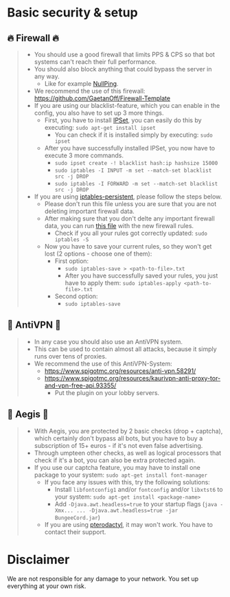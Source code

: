 # Basic security & setup

## :fire: Firewall :fire:
> - You should use a good firewall that limits PPS & CPS so that bot systems can't reach their full performance.
> - You should also block anything that could bypass the server in any way.
>   - Like for example [NullPing](https://www.spigotmc.org/wiki/firewall-guide/).
> - We recommend the use of this firewall: https://github.com/GaetanOff/Firewall-Template
> - If you are using our blacklist-feature, which you can enable in the config, you also have to set up 3 more things.
>   - First, you have to install [IPSet](https://confluence.jaytaala.com/display/TKB/Using+ipset+to+block+IP+addresses+-+firewall), you can easily do this by executing: `sudo apt-get install ipset`
>     - You can check if it is installed simply by executing: `sudo ipset`
>   - After you have successfully installed IPSet, you now have to execute 3 more commands.
>     - `sudo ipset create -! blacklist hash:ip hashsize 15000`
>     - `sudo iptables -I INPUT -m set --match-set blacklist src -j DROP`
>     - `sudo iptables -I FORWARD -m set --match-set blacklist src -j DROP`
> - If you are using [iptables-persistent](https://www.thomas-krenn.com/en/wiki/Saving_Iptables_Firewall_Rules_Permanently), please follow the steps below.
>   - Please don't run this file unless you are sure that you are not deleting important firewall data.
>   - After making sure that you don't delte any important firewall data, you can run [this file](https://github.com/GaetanOff/Firewall-Template/blob/master/rules) with the new firewall rules.
>     - Check if you all your rules got correctly updated: `sudo iptables -S`
>   - Now you have to save your current rules, so they won't get lost (2 options - choose one of them):
>     - First option:
>       - `sudo iptables-save > <path-to-file>.txt`
>       - After you have successfully saved your rules, you just have to apply them: `sudo iptables-apply <path-to-file>.txt`
>     - Second option:
>       - `sudo iptables-save`

## :rocket: AntiVPN :rocket:
> - In any case you should also use an AntiVPN system.
> - This can be used to contain almost all attacks, because it simply runs over tens of proxies.
> - We recommend the use of this AntiVPN-System:
>   - https://www.spigotmc.org/resources/anti-vpn.58291/
>   - https://www.spigotmc.org/resources/kaurivpn-anti-proxy-tor-and-vpn-free-api.93355/
>     - Put the plugin on your lobby servers.

## :wrench: Aegis :wrench:
> - With Aegis, you are protected by 2 basic checks (drop + captcha), which certainly don't bypass all bots, but you have to buy a subscription of 15+ euros - if it's not even false advertising.
> - Through umpteen other checks, as well as logical processors that check if it's a bot, you can also be extra protected again.
> - If you use our captcha feature, you may have to install one package to your system: `sudo apt-get install font-manager`
>   - If you face any issues with this, try the following solutions:
>     - Install `libfontconfig1` and/or `fontconfig` and/or `libxtst6` to your system: `sudo apt-get install <package-name>`
>     - Add `-Djava.awt.headless=true` to your startup flags (`java -Xmx... ... -Djava.awt.headless=true -jar BungeeCord.jar`)
>   - If you are using [pterodactyl](https://pterodactyl.io/), it may won't work. You have to contact their support.

# Disclaimer
We are not responsible for any damage to your network. You set up everything at your own risk.
